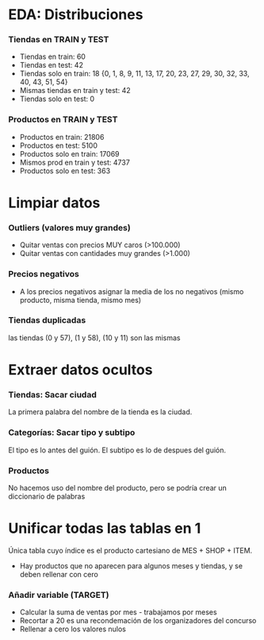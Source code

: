 # EDA: Distribuciones

### Tiendas en TRAIN y TEST
- Tiendas en train: 60
- Tiendas en test:  42
- Tiendas solo en train: 18 {0, 1, 8, 9, 11, 13, 17, 20, 23, 27, 29, 30, 32, 33, 40, 43, 51, 54}
- Mismas tiendas en train y test: 42
- Tiendas solo en test: 0

### Productos en TRAIN y TEST
- Productos en train:          21806
- Productos en test:           5100
- Productos solo en train:     17069
- Mismos prod en train y test: 4737
- Productos solo en test:      363



# Limpiar datos

### Outliers (valores muy grandes)
- Quitar ventas con precios MUY caros (>100.000)
- Quitar ventas con cantidades muy grandes (>1.000)

### Precios negativos
- A los precios negativos asignar la media de los no negativos
(mismo producto, misma tienda, mismo mes)

### Tiendas duplicadas
las tiendas (0 y 57), (1 y 58), (10 y 11) son las mismas



# Extraer datos ocultos

### Tiendas: Sacar ciudad
La primera palabra del nombre de la tienda es la ciudad.

### Categorías: Sacar tipo y subtipo
El tipo es lo antes del guión. El subtipo es lo de despues del guión.

### Productos
No hacemos uso del nombre del producto, pero se podría crear un diccionario de palabras





# Unificar todas las tablas en 1

Única tabla cuyo índice es el producto cartesiano de MES + SHOP + ITEM.

- Hay productos que no aparecen para algunos meses y tiendas, y se deben rellenar con cero


### Añadir variable (TARGET)
- Calcular la suma de ventas por mes - trabajamos por meses
- Recortar a 20 es una recondemación de los organizadores del concurso
- Rellenar a cero los valores nulos

